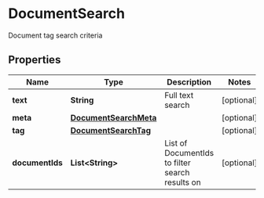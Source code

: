 

# DocumentSearch

Document tag search criteria

## Properties

| Name | Type | Description | Notes |
|------------ | ------------- | ------------- | -------------|
|**text** | **String** | Full text search |  [optional] |
|**meta** | [**DocumentSearchMeta**](DocumentSearchMeta.md) |  |  [optional] |
|**tag** | [**DocumentSearchTag**](DocumentSearchTag.md) |  |  [optional] |
|**documentIds** | **List&lt;String&gt;** | List of DocumentIds to filter search results on |  [optional] |



